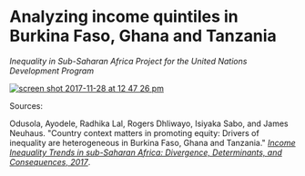 # Analyzing income quintiles in Burkina Faso, Ghana and Tanzania

_Inequality in Sub-Saharan Africa Project for the United Nations Development Program_

[![screen shot 2017-11-28 at 12 47 26 pm](https://user-images.githubusercontent.com/15457713/33451242-6f96482a-d5dc-11e7-8eaf-f14e15ef538c.png)](https://ryezzz.github.io/ms1/)

Sources:

Odusola, Ayodele, Radhika Lal, Rogers Dhliwayo, Isiyaka Sabo, and James Neuhaus. "Country context matters in promoting equity: Drivers of inequality are heterogeneous in Burkina Faso, Ghana and Tanzania." [_Income Inequality Trends in sub-Saharan Africa: Divergence, Determinants, and Consequences, 2017_](www.africa.undp.org/content/dam/rba/docs/Reports/undp-rba_Income%20Inequality%20in%20SSA_Chapter%2014.pdf).

